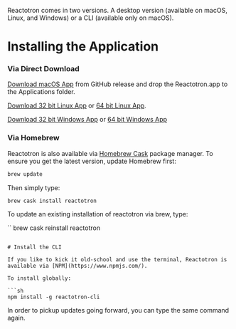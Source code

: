 Reactotron comes in two versions.  A desktop version (available on macOS, Linux, and Windows) or a CLI (available only on macOS).

# Installing the Application

### Via Direct Download

[Download macOS App](https://github.com/infinitered/reactotron/releases/download/v1.15.0/Reactotron.app.zip) from GitHub release and drop the Reactotron.app to the Applications folder.

[Download 32 bit Linux App](https://github.com/infinitered/reactotron/releases/download/v1.15.0/Reactotron-linux-ia32.zip) or [64 bit Linux App](https://github.com/infinitered/reactotron/releases/download/v1.15.0/Reactotron-linux-x64.zip).

[Download 32 bit Windows App](https://github.com/infinitered/reactotron/releases/download/v1.15.0/Reactotron-win32-ia32.zip) or [64 bit Windows App](https://github.com/infinitered/reactotron/releases/download/v1.15.0/Reactotron-win32-x64.zip)

### Via Homebrew

Reactotron is also available via [Homebrew Cask](https://caskroom.github.io/) package manager. To ensure you get the latest version, update Homebrew first:

```sh
brew update
```

Then simply type:

```
brew cask install reactotron
```

To update an existing installation of reactotron via brew, type:

``
brew cask reinstall reactotron
```

# Install the CLI

If you like to kick it old-school and use the terminal, Reactotron is available via [NPM](https://www.npmjs.com/).

To install globally:

```sh
npm install -g reactotron-cli
```

In order to pickup updates going forward, you can type the same command again.

